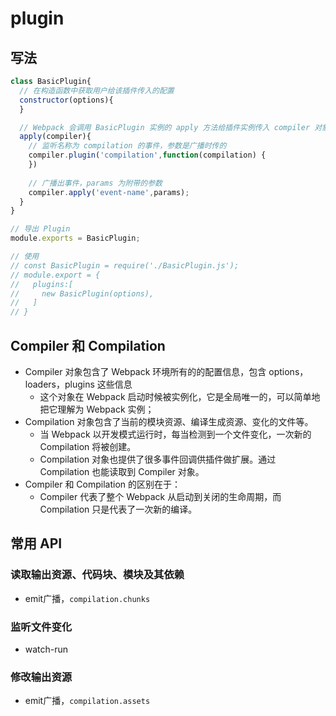 # plugin
## 写法
```js
class BasicPlugin{
  // 在构造函数中获取用户给该插件传入的配置
  constructor(options){
  }

  // Webpack 会调用 BasicPlugin 实例的 apply 方法给插件实例传入 compiler 对象
  apply(compiler){
	// 监听名称为 compilation 的事件，参数是广播时传的
    compiler.plugin('compilation',function(compilation) {
    })
	
	// 广播出事件，params 为附带的参数
	compiler.apply('event-name',params);
  }
}

// 导出 Plugin
module.exports = BasicPlugin;

// 使用
// const BasicPlugin = require('./BasicPlugin.js');
// module.export = {
//   plugins:[
//     new BasicPlugin(options),
//   ]
// }

```

## Compiler 和 Compilation
- Compiler 对象包含了 Webpack 环境所有的的配置信息，包含 options，loaders，plugins 这些信息
  - 这个对象在 Webpack 启动时候被实例化，它是全局唯一的，可以简单地把它理解为 Webpack 实例；
- Compilation 对象包含了当前的模块资源、编译生成资源、变化的文件等。
  - 当 Webpack 以开发模式运行时，每当检测到一个文件变化，一次新的 Compilation 将被创建。
  - Compilation 对象也提供了很多事件回调供插件做扩展。通过 Compilation 也能读取到 Compiler 对象。
- Compiler 和 Compilation 的区别在于：
  - Compiler 代表了整个 Webpack 从启动到关闭的生命周期，而 Compilation 只是代表了一次新的编译。

## 常用 API

### 读取输出资源、代码块、模块及其依赖
- emit广播，`compilation.chunks`
### 监听文件变化
- watch-run

### 修改输出资源
- emit广播，`compilation.assets`